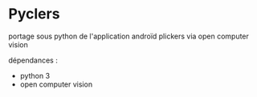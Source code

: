 # Pyclers
portage sous python de l'application androïd plickers via open computer vision

dépendances :
* python 3
* open computer vision
